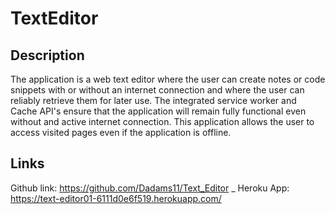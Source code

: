 # TextEditor
## Description
The application is a web text editor where the user can create notes or code snippets with or without an internet connection and where the user can reliably retrieve them for later use. The integrated service worker and Cache API's ensure that the application will remain fully functional even without and active internet connection. This application allows the user to access visited pages even if the application is offline.

## Links 
Github link: https://github.com/Dadams11/Text_Editor _
Heroku App: https://text-editor01-6111d0e6f519.herokuapp.com/
